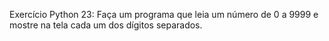 Exercício Python 23: Faça um programa que leia um número de 0 a 9999 e mostre na tela cada um dos dígitos separados.